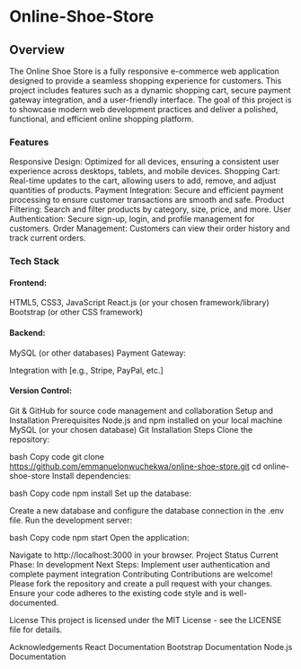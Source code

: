  # Online-Shoe-Store

## Overview
The Online Shoe Store is a fully responsive e-commerce web application designed to provide a seamless shopping experience for customers. This project includes features such as a dynamic shopping cart, secure payment gateway integration, and a user-friendly interface. The goal of this project is to showcase modern web development practices and deliver a polished, functional, and efficient online shopping platform.

### Features
Responsive Design: Optimized for all devices, ensuring a consistent user experience across desktops, tablets, and mobile devices.
Shopping Cart: Real-time updates to the cart, allowing users to add, remove, and adjust quantities of products.
Payment Integration: Secure and efficient payment processing to ensure customer transactions are smooth and safe.
Product Filtering: Search and filter products by category, size, price, and more.
User Authentication: Secure sign-up, login, and profile management for customers.
Order Management: Customers can view their order history and track current orders.

### Tech Stack
#### Frontend:

HTML5, CSS3, JavaScript
React.js (or your chosen framework/library)
Bootstrap (or other CSS framework)

#### Backend:

MySQL (or other databases)
Payment Gateway:

Integration with [e.g., Stripe, PayPal, etc.]
#### Version Control:

Git & GitHub for source code management and collaboration
Setup and Installation
Prerequisites
Node.js and npm installed on your local machine
MySQL (or your chosen database)
Git
Installation Steps
Clone the repository:

bash
Copy code
git clone https://github.com/emmanuelonwuchekwa/online-shoe-store.git
cd online-shoe-store
Install dependencies:

bash
Copy code
npm install
Set up the database:

Create a new database and configure the database connection in the .env file.
Run the development server:

bash
Copy code
npm start
Open the application:

Navigate to http://localhost:3000 in your browser.
Project Status
Current Phase: In development
Next Steps: Implement user authentication and complete payment integration
Contributing
Contributions are welcome! Please fork the repository and create a pull request with your changes. Ensure your code adheres to the existing code style and is well-documented.

License
This project is licensed under the MIT License - see the LICENSE file for details.

Acknowledgements
React Documentation
Bootstrap Documentation
Node.js Documentation
